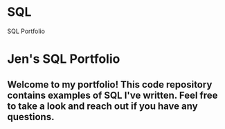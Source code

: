 # SQL
SQL Portfolio 
# Jen's SQL Portfolio
## Welcome to my portfolio! This code repository contains examples of SQL I've written. Feel free to take a look and reach out if you have any questions. 
